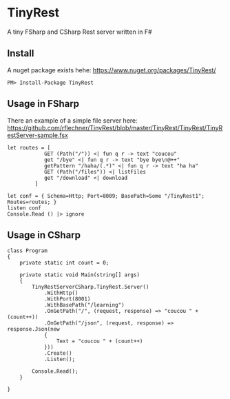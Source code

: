 # TinyRest
A tiny FSharp and CSharp Rest server written in F#

## Install

A nuget package exists hehe: https://www.nuget.org/packages/TinyRest/

	PM> Install-Package TinyRest

## Usage in FSharp

There an example of a simple file server here: 
  https://github.com/rflechner/TinyRest/blob/master/TinyRest/TinyRest/TinyRestServer-sample.fsx



    let routes = [
                GET (Path("/")) <| fun q r -> text "coucou"
                get "/bye" <| fun q r -> text "bye bye\n@++"
                getPattern "/haha/(.*)" <| fun q r -> text "ha ha"
                GET (Path("/files")) <| listFiles
                get "/download" <| download
             ]

    let conf = { Schema=Http; Port=8009; BasePath=Some "/TinyRest1"; Routes=routes; }
	listen conf
	Console.Read () |> ignore

## Usage in CSharp

    class Program
    {
        private static int count = 0;

        private static void Main(string[] args)
        {
            TinyRestServerCSharp.TinyRest.Server()
                .WithHttp()
                .WithPort(8001)
                .WithBasePath("/learning")
                .OnGetPath("/", (request, response) => "coucou " + (count++))
                .OnGetPath("/json", (request, response) => response.Json(new
                {
                    Text = "coucou " + (count++)
                }))
                .Create()
                .Listen();

            Console.Read();
        }

    }

